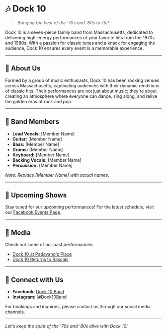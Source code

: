 # 🎶 Dock 10

> *Bringing the best of the '70s and '80s to life!*

Dock 10 is a seven-piece family band from Massachusetts, dedicated to delivering high-energy performances of your favorite hits from the 1970s and 1980s. With a passion for classic tunes and a knack for engaging the audience, Dock 10 ensures every event is a memorable experience.

---

## 🎤 About Us

Formed by a group of music enthusiasts, Dock 10 has been rocking venues across Massachusetts, captivating audiences with their dynamic renditions of classic hits. Their performances are not just about music; they're about creating an atmosphere where everyone can dance, sing along, and relive the golden eras of rock and pop.

---

## 🎸 Band Members

- **Lead Vocals:** [Member Name]
- **Guitar:** [Member Name]
- **Bass:** [Member Name]
- **Drums:** [Member Name]
- **Keyboard:** [Member Name]
- **Backing Vocals:** [Member Name]
- **Percussion:** [Member Name]

*Note: Replace [Member Name] with actual names.*

---

## 📅 Upcoming Shows

Stay tuned for our upcoming performances! For the latest schedule, visit our [Facebook Events Page](https://www.facebook.com/Dock10Band/events).

---

## 📸 Media

Check out some of our past performances:

- [Dock 10 at Padavano's Place](https://www.facebook.com/Dock10Band/videos/bye-bye-love-dock-10-padavanos-place-31718/2013505055603647/)
- [Dock 10 Returns to Rascals](https://www.facebook.com/Dock10Band/videos/dock-10-returns-to-rascals/276248507603768/)

---

## 📱 Connect with Us

- **Facebook:** [Dock 10 Band](https://www.facebook.com/Dock10Band/)
- **Instagram:** [@Dock10Band](https://www.instagram.com/Dock10Band/)

For bookings and inquiries, please contact us through our social media channels.

---

*Let's keep the spirit of the '70s and '80s alive with Dock 10!*

